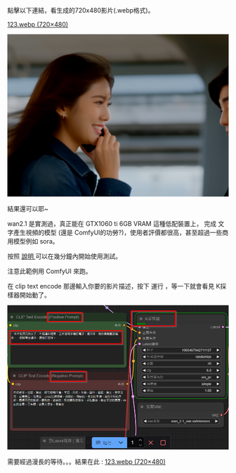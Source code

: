 點擊以下連結，看生成的720x480影片(.webp格式)。

[123.webp (720×480)](https://ai.soshow.app/123.webp)


![](assets/20250501_191328_image.png)

結果還可以耶~

wan2.1 是實測過，真正能在 GTX1060 ti  6GB VRAM 這種低配裝置上， 完成 文字產生視頻的模型 (還是 ComfyUI的功勞?)，使用者評價都很高，甚至超過一些商用模型例如 sora。

按照 [說明 ](https://https://www.freedidi.com/18705.html) 可以在幾分鐘內開始使用測試。

注意此範例用 ComfyUI 來跑。

在 clip text encode 那邊輸入你要的影片描述，按下 運行 ，等一下就會看見 K採樣器開始動了。

![](assets/20250501_152906_image.png)

需要經過漫長的等待。。。結果在此 : [123.webp (720×480)](https://ai.soshow.app/123.webp)
